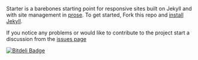 Starter is a barebones starting point for responsive sites built on Jekyll and with
site management in [prose](http://prose.io). To get started, Fork this repo and [install Jekyll](http://jekyllrb.com/docs/installation).

If you notice any problems or would like to contribute to the project start a discussion from the [issues page](https://github.com/prose/starter/issues)

[![Bitdeli Badge](https://d2weczhvl823v0.cloudfront.net/btcven/btcven.github.com/trend.png)](https://bitdeli.com/free "Bitdeli Badge")

